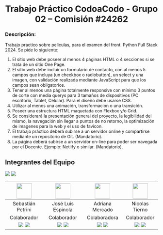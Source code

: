 <h1 align = "center">Trabajo Práctico CodoaCodo - Grupo 02 – Comisión #24262</h1>

<h3>Descripción: </h3>

Trabajo practico sobre peliculas, para el examen del front. Python Full Stack 2024. 
Se pide lo siguiente:
1) El sitio web debe poseer al menos 4 páginas HTML o 4 secciones
si se trata de un sitio One Page.
2) El sitio web debe incluir un formulario de contacto, con al menos 5
campos que incluya (un checkbox o radiobutton), un select y una
imagen, con validación realizada mediante JavaScript para que los
campos sean obligatorios.
3) Tener al menos una página totalmente responsive con mínimo 3
puntos de corte con media querys para 3 tamaños de dispositivos
(PC escritorio, Tablet, Celular). Para el diseño debe usarse CSS.
4) Utilizar al menos una animación, transformación o una transición.
5) Poseer una estructura HTML maquetada con Flexbox y/o Grid.
6) Se considerará la presentación general del proyecto, la
legibilidad del mismo, la navegación sin llegar a puntos de no
retorno, la optimización de imagenes para la web y el uso de
favicon.
7) El trabajo práctico deberá subirse a un servidor online y
compartirse mediante un repositorio de Git. (Mandatorio).
8) La página deberá subirse a un servidor on-line para poder
ser navegada por el Docente. Ejemplo: Netlify o similar.
(Mandatorio).


## Integrantes del Equipo
<a href="https://github.com/cac24262grupo/TP_Front/graphs/contributors" alt="Contributors">
        <img src="https://img.shields.io/github/contributors/cac24262grupo/TP_Front" /></a>
<a href="https://github.com/cac24262grupo/TP_Front/commits/main" alt="Commit activity">
        <img src="https://img.shields.io/github/commit-activity/t/cac24262grupo/TP_Front" /></a>



| <img src="https://avatars.githubusercontent.com/u/129103840?v=4" width=50>  | <img src="https://avatars.githubusercontent.com/u/128165187?v=4" width=50>| <img src="https://avatars.githubusercontent.com/u/128165187?v=4" width=50>| <img src="https://avatars.githubusercontent.com/u/128165187?v=4" width=50>  |   
:-:|:-:|:-:|:-:|
|   Sebastián Petrini    |    José Luis Espinola    |    Adriana Mercado     |    Nicolas Tierno     | 
|       Colaborador      |        Colaborador       |     Colaboradora       |        Colaborador    | 
| <a href="https://github.com/sebapetrini"><img src="https://img.shields.io/badge/github-%23121011.svg?&style=for-the-badge&logo=github&logoColor=white"/></a> <a href="https://www.linkedin.com/in/sebastian-petrini"><img src="https://img.shields.io/badge/linkedin%20-%230077B5.svg?&style=for-the-badge&logo=linkedin&logoColor=white"/></a>| <a href="https://github.com/JoseLuisEspinola"><img src="https://img.shields.io/badge/github-%23121011.svg?&style=for-the-badge&logo=github&logoColor=white"/></a> <a href="https://www.linkedin.com/in/"><img src="https://img.shields.io/badge/linkedin%20-%230077B5.svg?&style=for-the-badge&logo=linkedin&logoColor=white"/></a>| <a href="https://github.com/"><img src="https://img.shields.io/badge/github-%23121011.svg?&style=for-the-badge&logo=github&logoColor=white"/></a> <a href="https://www.linkedin.com/in/"><img src="https://img.shields.io/badge/linkedin%20-%230077B5.svg?&style=for-the-badge&logo=linkedin&logoColor=white"/></a>| <a href="https://github.com/"><img src="https://img.shields.io/badge/github-%23121011.svg?&style=for-the-badge&logo=github&logoColor=white"/></a> <a href="https://www.linkedin.com/in/"><img src="https://img.shields.io/badge/linkedin%20-%230077B5.svg?&style=for-the-badge&logo=linkedin&logoColor=white"/></a> |
